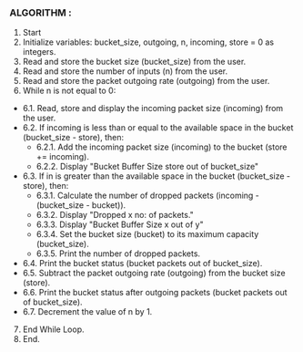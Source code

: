 ### ALGORITHM : 

1. Start
2. Initialize variables:  bucket_size, outgoing, n, incoming, store = 0 as integers.
3. Read and store the bucket size (bucket_size) from the user.
4. Read and store the number of inputs (n) from the user.
5. Read and store the packet outgoing rate (outgoing) from the user.
6. While n is not equal to 0:
  - 6.1. Read, store and display the incoming packet size (incoming) from the user.
  - 6.2. If incoming is less than or equal to the available space in the bucket (bucket_size - store), then:
     - 6.2.1. Add the incoming packet size (incoming) to the bucket (store += incoming).
     - 6.2.2.  Display "Bucket Buffer Size store out of bucket_size"
  - 6.3. If in is greater than the available space in the bucket (bucket_size - store), then:
    -  6.3.1. Calculate the number of dropped packets (incoming - (bucket_size - bucket)).
    -  6.3.2. Display "Dropped x no: of packets."
    -  6.3.3. Display "Bucket Buffer Size x out of y"
    - 6.3.4. Set the bucket size (bucket) to its maximum capacity (bucket_size).
    - 6.3.5. Print the number of dropped packets. 
  -  6.4.  Print the bucket status (bucket packets out of bucket_size).
  -  6.5.  Subtract the packet outgoing rate (outgoing) from the bucket size (store).
  -  6.6.  Print the bucket status after outgoing packets (bucket packets out of bucket_size).
  -  6.7.  Decrement the value of n by 1.
7. End While Loop.
8. End.
